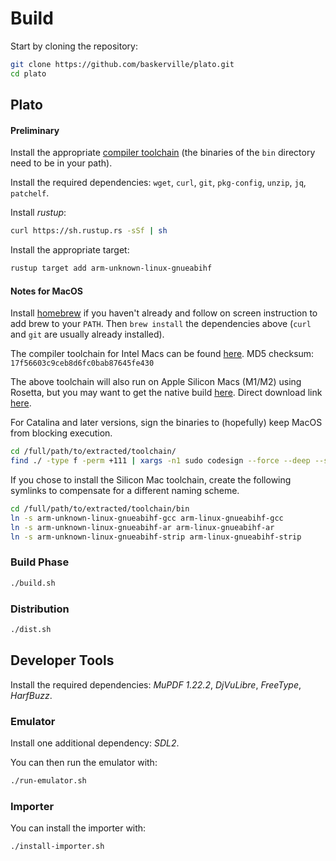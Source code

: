 # Build

Start by cloning the repository:

```sh
git clone https://github.com/baskerville/plato.git
cd plato
```

## Plato

#### Preliminary

Install the appropriate [compiler toolchain](https://github.com/kobolabs/Kobo-Reader/tree/master/toolchain) (the binaries of the `bin` directory need to be in your path).

Install the required dependencies: `wget`, `curl`, `git`, `pkg-config`, `unzip`, `jq`, `patchelf`.

Install *rustup*:
```sh
curl https://sh.rustup.rs -sSf | sh
```

Install the appropriate target:
```sh
rustup target add arm-unknown-linux-gnueabihf
```

#### Notes for MacOS

Install [homebrew](https://brew.sh/) if you haven't already and follow on screen instruction to add brew to your `PATH`. Then `brew install` the dependencies above (`curl` and `git` are usually already installed).

The compiler toolchain for Intel Macs can be found [here](https://www.dropbox.com/s/u4wtdik36f6mbqq/gcc-linaro-4.9.4-2017.01-20170615_darwin.tar.bz2?dl=1). MD5 checksum: `17f56603c9ceb8d6fc0bab87645fe430`

The above toolchain will also run on Apple Silicon Macs (M1/M2) using Rosetta, but you may want to get the native build [here](https://github.com/messense/homebrew-macos-cross-toolchains). Direct download link [here](https://github.com/messense/homebrew-macos-cross-toolchains/releases/download/v11.2.0/arm-unknown-linux-gnueabihf-aarch64-darwin.tar.gz).

For Catalina and later versions, sign the binaries to (hopefully) keep MacOS from blocking execution.

```sh
cd /full/path/to/extracted/toolchain/
find ./ -type f -perm +111 | xargs -n1 sudo codesign --force --deep --sign -
```

If you chose to install the Silicon Mac toolchain, create the following symlinks to compensate for a different naming scheme.

```sh
cd /full/path/to/extracted/toolchain/bin
ln -s arm-unknown-linux-gnueabihf-gcc arm-linux-gnueabihf-gcc
ln -s arm-unknown-linux-gnueabihf-ar arm-linux-gnueabihf-ar
ln -s arm-unknown-linux-gnueabihf-strip arm-linux-gnueabihf-strip
```

### Build Phase

```sh
./build.sh
```

### Distribution

```sh
./dist.sh
```

## Developer Tools

Install the required dependencies: *MuPDF 1.22.2*, *DjVuLibre*, *FreeType*, *HarfBuzz*.

### Emulator

Install one additional dependency: *SDL2*.

You can then run the emulator with:
```sh
./run-emulator.sh
```

### Importer

You can install the importer with:
```sh
./install-importer.sh
```
